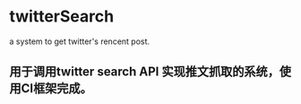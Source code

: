 # twitterSearch
a system to get twitter's rencent post. 

用于调用twitter search API 实现推文抓取的系统，使用CI框架完成。
-
